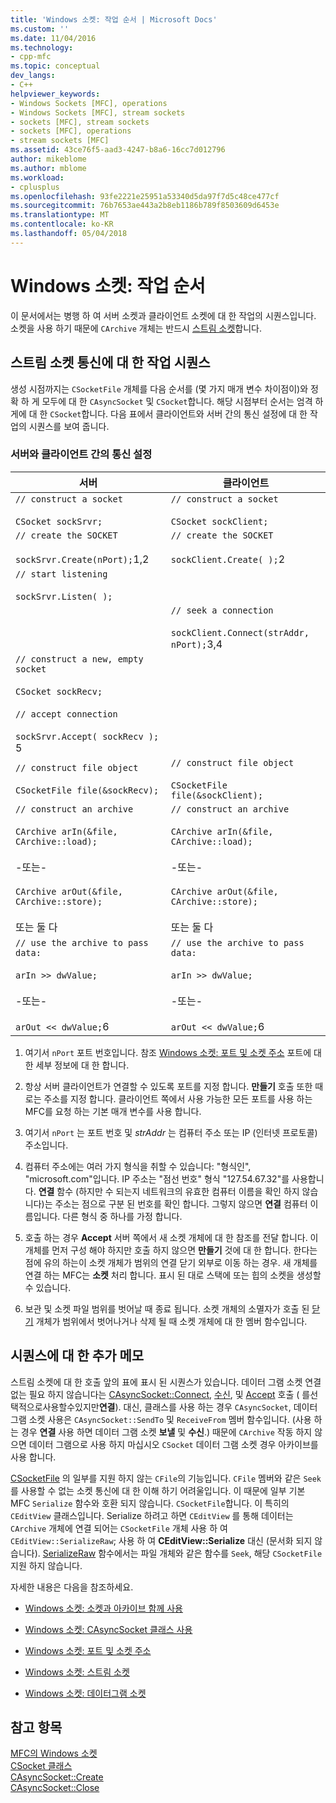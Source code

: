 ```yaml
---
title: 'Windows 소켓: 작업 순서 | Microsoft Docs'
ms.custom: ''
ms.date: 11/04/2016
ms.technology:
- cpp-mfc
ms.topic: conceptual
dev_langs:
- C++
helpviewer_keywords:
- Windows Sockets [MFC], operations
- Windows Sockets [MFC], stream sockets
- sockets [MFC], stream sockets
- sockets [MFC], operations
- stream sockets [MFC]
ms.assetid: 43ce76f5-aad3-4247-b8a6-16cc7d012796
author: mikeblome
ms.author: mblome
ms.workload:
- cplusplus
ms.openlocfilehash: 93fe2221e25951a53340d5da97f7d5c48ce477cf
ms.sourcegitcommit: 76b7653ae443a2b8eb1186b789f8503609d6453e
ms.translationtype: MT
ms.contentlocale: ko-KR
ms.lasthandoff: 05/04/2018
---
```

# <a name="windows-sockets-sequence-of-operations"></a>Windows 소켓: 작업 순서
이 문서에서는 병행 하 여 서버 소켓과 클라이언트 소켓에 대 한 작업의 시퀀스입니다. 소켓을 사용 하기 때문에 `CArchive` 개체는 반드시 [스트림 소켓](../mfc/windows-sockets-stream-sockets.md)합니다.  
  
## <a name="sequence-of-operations-for-a-stream-socket-communication"></a>스트림 소켓 통신에 대 한 작업 시퀀스  
 생성 시점까지는 `CSocketFile` 개체를 다음 순서를 (몇 가지 매개 변수 차이점이)와 정확 하 게 모두에 대 한 `CAsyncSocket` 및 `CSocket`합니다. 해당 시점부터 순서는 엄격 하 게에 대 한 `CSocket`합니다. 다음 표에서 클라이언트와 서버 간의 통신 설정에 대 한 작업의 시퀀스를 보여 줍니다.  
  
### <a name="setting-up-communication-between-a-server-and-a-client"></a>서버와 클라이언트 간의 통신 설정  
  
|서버|클라이언트|  
|------------|------------|  
|`// construct a socket`<br /><br /> `CSocket sockSrvr;`|`// construct a socket`<br /><br /> `CSocket sockClient;`|  
|`// create the SOCKET`<br /><br /> `sockSrvr.Create(nPort);`1,2|`// create the SOCKET`<br /><br /> `sockClient.Create( );`2|  
|`// start listening`<br /><br /> `sockSrvr.Listen( );`||  
||`// seek a connection`<br /><br /> `sockClient.Connect(strAddr, nPort);`3,4|  
|`// construct a new, empty socket`<br /><br /> `CSocket sockRecv;`<br /><br /> `// accept connection`<br /><br /> `sockSrvr.Accept( sockRecv );` 5||  
|`// construct file object`<br /><br /> `CSocketFile file(&sockRecv);`|`// construct file object`<br /><br /> `CSocketFile file(&sockClient);`|  
|`// construct an archive`<br /><br /> `CArchive arIn(&file, CArchive::load);`<br /><br /> -또는-<br /><br /> `CArchive arOut(&file, CArchive::store);`<br /><br /> 또는 둘 다|`// construct an archive`<br /><br /> `CArchive arIn(&file, CArchive::load);`<br /><br /> -또는-<br /><br /> `CArchive arOut(&file, CArchive::store);`<br /><br /> 또는 둘 다|  
|`// use the archive to pass data:`<br /><br /> `arIn >> dwValue;`<br /><br /> -또는-<br /><br /> `arOut << dwValue;`6|`// use the archive to pass data:`<br /><br /> `arIn >> dwValue;`<br /><br /> -또는-<br /><br /> `arOut << dwValue;`6|  
  
 1. 여기서 `nPort` 포트 번호입니다. 참조 [Windows 소켓: 포트 및 소켓 주소](../mfc/windows-sockets-ports-and-socket-addresses.md) 포트에 대 한 세부 정보에 대 한 합니다.  
  
 2. 항상 서버 클라이언트가 연결할 수 있도록 포트를 지정 합니다. **만들기** 호출 또한 때로는 주소를 지정 합니다. 클라이언트 쪽에서 사용 가능한 모든 포트를 사용 하는 MFC를 요청 하는 기본 매개 변수를 사용 합니다.  
  
 3. 여기서 `nPort` 는 포트 번호 및 *strAddr* 는 컴퓨터 주소 또는 IP (인터넷 프로토콜) 주소입니다.  
  
 4. 컴퓨터 주소에는 여러 가지 형식을 취할 수 있습니다: "형식인", "microsoft.com"입니다. IP 주소는 "점선 번호" 형식 "127.54.67.32"를 사용합니다. **연결** 함수 (하지만 수 되는지 네트워크의 유효한 컴퓨터 이름을 확인 하지 않습니다)는 주소는 점으로 구분 된 번호를 확인 합니다. 그렇지 않으면 **연결** 컴퓨터 이름입니다. 다른 형식 중 하나를 가정 합니다.  
  
 5. 호출 하는 경우 **Accept** 서버 쪽에서 새 소켓 개체에 대 한 참조를 전달 합니다. 이 개체를 먼저 구성 해야 하지만 호출 하지 않으면 **만들기** 것에 대 한 합니다. 한다는 점에 유의 하는이 소켓 개체가 범위의 연결 닫기 외부로 이동 하는 경우. 새 개체를 연결 하는 MFC는 **소켓** 처리 합니다. 표시 된 대로 스택에 또는 힙의 소켓을 생성할 수 있습니다.  
  
 6. 보관 및 소켓 파일 범위를 벗어날 때 종료 됩니다. 소켓 개체의 소멸자가 호출 된 [닫기](../mfc/reference/casyncsocket-class.md#close) 개체가 범위에서 벗어나거나 삭제 될 때 소켓 개체에 대 한 멤버 함수입니다.  
  
## <a name="additional-notes-about-the-sequence"></a>시퀀스에 대 한 추가 메모  
 스트림 소켓에 대 한 호출 앞의 표에 표시 된 시퀀스가 있습니다. 데이터 그램 소켓 연결 없는 필요 하지 않습니다는 [CAsyncSocket::Connect](../mfc/reference/casyncsocket-class.md#connect), [수신](../mfc/reference/casyncsocket-class.md#listen), 및 [Accept](../mfc/reference/casyncsocket-class.md#accept) 호출 ( 를선택적으로사용할수있지만**연결**). 대신, 클래스를 사용 하는 경우 `CAsyncSocket`, 데이터 그램 소켓 사용은 `CAsyncSocket::SendTo` 및 `ReceiveFrom` 멤버 함수입니다. (사용 하는 경우 **연결** 사용 하면 데이터 그램 소켓 **보낼** 및 **수신**.) 때문에 `CArchive` 작동 하지 않으면 데이터 그램으로 사용 하지 마십시오 `CSocket` 데이터 그램 소켓 경우 아카이브를 사용 합니다.  
  
 [CSocketFile](../mfc/reference/csocketfile-class.md) 의 일부를 지원 하지 않는 `CFile`의 기능입니다. `CFile` 멤버와 같은 `Seek`를 사용할 수 없는 소켓 통신에 대 한 이해 하기 어려울입니다. 이 때문에 일부 기본 MFC `Serialize` 함수와 호환 되지 않습니다. `CSocketFile`합니다. 이 특히의 `CEditView` 클래스입니다. Serialize 하려고 하면 `CEditView` 를 통해 데이터는 `CArchive` 개체에 연결 되어는 `CSocketFile` 개체 사용 하 여 `CEditView::SerializeRaw`; 사용 하 여 **CEditView::Serialize** 대신 (문서화 되지 않습니다). [SerializeRaw](../mfc/reference/ceditview-class.md#serializeraw) 함수에서는 파일 개체와 같은 함수를 `Seek`, 해당 `CSocketFile` 지원 하지 않습니다.  
  
 자세한 내용은 다음을 참조하세요.  
  
-   [Windows 소켓: 소켓과 아카이브 함께 사용](../mfc/windows-sockets-using-sockets-with-archives.md)  
  
-   [Windows 소켓: CAsyncSocket 클래스 사용](../mfc/windows-sockets-using-class-casyncsocket.md)  
  
-   [Windows 소켓: 포트 및 소켓 주소](../mfc/windows-sockets-ports-and-socket-addresses.md)  
  
-   [Windows 소켓: 스트림 소켓](../mfc/windows-sockets-stream-sockets.md)  
  
-   [Windows 소켓: 데이터그램 소켓](../mfc/windows-sockets-datagram-sockets.md)  
  
## <a name="see-also"></a>참고 항목  
 [MFC의 Windows 소켓](../mfc/windows-sockets-in-mfc.md)   
 [CSocket 클래스](../mfc/reference/csocket-class.md)   
 [CAsyncSocket::Create](../mfc/reference/casyncsocket-class.md#create)   
 [CAsyncSocket::Close](../mfc/reference/casyncsocket-class.md#close)

